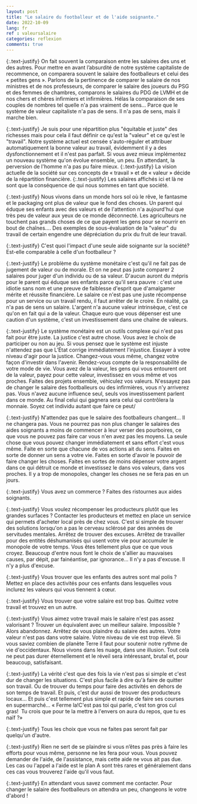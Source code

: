 ```yaml
---
layout: post
title: "Le salaire du footballeur et de l'aide soignante."
date: 2022-10-09
lang: fr
ref : valeursalaire
categories: reflexion
comments: true
---
```


{:.text-justify}
On fait souvent la comparaison entre les salaires des uns et des autres. Pour mettre en avant l’absurdité de notre système capitaliste de recommence, on comparera souvent le salaire des footballeurs et celui des « petites gens ». Parlons de la pertinence de comparer le salaire de nos ministres et de nos professeurs, de comparer le salaire des joueurs du PSG et des femmes de chambres, comparons le salaires du PDG de LVMH et de nos chers et chères infirmiers et infirmières. Hélas la comparaison de ses couples de nombres tel quelle n'a pas vraiment de sens... Parce que le système de valeur capitaliste n'a pas de sens. Il n'a pas de sens, mais il marche bien.

{:.text-justify}
Je suis pour une répartition plus "équitable et juste" des richesses mais pour cela il faut définir ce qu'est la "valeur" et ce qu'est le "travail". Notre système actuel est censée s'auto-réguler et attribuer automatiquement la bonne valeur au travail, évidemment il y a des dysfonctionnement et il n'est pas parfait. Si vous avez mieux implémentez un nouveau système qu'on évolue ensemble, un peu. En attendant, la perversion de l'homme n'a pas pu faire mieux.
{:.text-justify}
La vision actuelle de la société sur ces concepts de « travail » et de « valeur » décide de la répartition financière.
{:.text-justify}
Les salaires affichés ici et là ne sont que la conséquence de qui nous sommes en tant que société.

{:.text-justify}
Nous vivons dans un monde hors sol où le rêve, le fantasme et le packaging ont plus de valeur que le fond des choses. Un parent qui éduque ses enfants avec des valeurs et de l'attention n'a aujourd'hui que très peu de valeur aux yeux de ce monde déconnecté. Les agriculteurs ne touchent pas grands choses de ce que payent les gens pour se nourrir en bout de chaînes.... Des exemples de sous-évaluation de la "valeur" du travail de certain engendre une dépréciation du prix du fruit de leur travail.

{:.text-justify}
C'est quoi l'impact d'une seule aide soignante sur la société? Est-elle comparable à celle d'un footballeur ?

{:.text-justify}
Le problème du système monétaire c'est qu'il ne fait pas de jugement de valeur ou de morale. Et on ne peut pas juste comparer 2 salaires pour juger d'un individu ou de sa valeur. D'aucun auront du mépris pour le parent qui éduque ses enfants parce qu'il sera pauvre : c'est une idiotie sans nom et une preuve de faiblesse d'esprit que d'amalgamer mérite et réussite financière. Le salaire ce n'est pas une juste récompense pour un service ou un travail rendu, il faut arrêter de le croire. En réalité, ça n'a pas de sens un salaire. L'argent n'a aucune valeur intrinsèque, c'est ce qu'on en fait qui a de la valeur. Chaque euro que vous dépenser est une caution d'un système, c'est un investissement dans une chaîne de valeurs.

{:.text-justify}
Le système monétaire est un outils complexe qui n'est pas fait pour être juste. La justice c'est autre chose. Vous avez le choix de participer ou non au jeu. Si vous pensez que le système est injuste n'attendez pas que L’État corrige immédiatement l'injustice. Essayer à votre niveau d'agir pour la justice. Changez-vous vous même, changez votre façon d'investir dans l'avenir. Rendez-vous compte de la responsabilité de votre mode de vie. Vous avez de la valeur, les gens qui vous entourent ont de la valeur, payez pour cette valeur, investissez en vous même et vos proches. Faites des projets ensemble, véhiculez vos valeurs. N'essayez pas de changer le salaire des footballeurs ou des infirmières, vous n'y arriverez pas. Vous n'avez aucune influence seul, seuls vos investissement parlent dans ce monde. Au final celui qui gagnera sera celui qui contrôlera la monnaie. Soyez cet individu autant que faire ce peut/

{:.text-justify}
N'attendez pas que le salaire des footballeurs changent... Il ne changera pas. Vous ne pourrez pas non plus changer le salaires des aides soignants a moins de commencer à leur verser des pourboires, ce que vous ne pouvez pas faire car vous n'en avez pas les moyens. La seule chose que vous pouvez changer immédiatement et sans effort c'est vous même. Faite en sorte que chacune de vos actions ait du sens. Faites en sorte de donner un sens a votre vie. Faites en sorte d'avoir le pouvoir de faire changer les choses. Faites en sortes de moins dépenser votre argent dans ce qui détruit ce monde et investissez le dans vos valeurs, dans vos proches. Il y a trop de monopoles, changer les choses ne se fera pas en un jours.

{:.text-justify}
Vous avez un commerce ? Faites des ristournes aux aides soignants.

{:.text-justify}
Vous voulez récompenser les producteurs plutôt que les grandes surfaces ? Contacter les producteurs et mettez en place un service qui permets d'acheter local près de chez vous. C'est si simple de trouver des solutions lorsqu'on a pas le cerveau sclérosé par des années de servitudes mentales. Arrêtez de trouver des excuses. Arrêtez de travailler pour des entités déshumanisés qui usent votre vie pour accumuler le monopole de votre temps. Vous êtes tellement plus que ce que vous croyez. Beaucoup d'entre nous font le choix de s'allier au mauvaises causes, par dépit, par fainéantise, par ignorance... Il n'y a pas d'excuse. Il n'y a plus d'excuse.

{:.text-justify}
Vous trouver que les enfants des autres sont mal polis ? Mettez en place des activités pour ces enfants dans lesquelles vous inclurez les valeurs qui vous tiennent à cœur.  

{:.text-justify}
Vous trouver que votre salaire est trop bas. Quittez votre travail et trouvez en un autre.

{:.text-justify}
Vous aimez votre travail mais le salaire n'est pas assez valorisant ? Trouver un équivalent avec un meilleur salaire. Impossible ? Alors abandonnez. Arrêtez de vous plaindre du salaire des autres. Votre valeur n'est pas dans votre salaire. Votre niveau de vie est trop élevé. Si vous saviez combien de planète Terre il faut pour soutenir notre rythme de vie d'occidentaux. Nous vivons dans les nuage, dans une illusion. Tout cela ne peut pas durer éternellement et le réveil sera intéressant, brutal et, pour beaucoup, satisfaisant.

{:.text-justify}
La vérité c'est que des fois la vie n'est pas si simple et c'est dur de changer les situations. C'est plus facile à dire qu'à faire de quitter son travail. Ou de trouver du temps pour faire des activités en dehors de son temps de travail. Et puis, c'est dur aussi de trouver des producteurs locaux... Et puis c'est tellement plus simple et rapide de faire ses courses en supermarché... « Ferme la!C'est pas toi qui parle, c'est ton gros cul gras!  Tu crois que pour te la mettre à l'envers on aura du repos, que tu es naïf ?»

{:.text-justify}
Tous les choix que vous ne faites pas seront fait par quelqu'un d'autre.

{:.text-justify}
Rien ne sert de se plaindre si vous n’êtes pas près à faire les efforts pour vous même, personne ne les fera pour vous. Vous pouvez demander de l'aide, de l'assistance, mais cette aide ne vous ait pas due. Les cas ou l'appel a l'aide est le plan A sont très rares et généralement dans ces cas vous trouverez l'aide qu'il vous faut. 

{:.text-justify}
En attendant vous savez comment me contacter. Pour changer le salaire des footballeurs on attendra un peu, changeons le votre d'abord !
